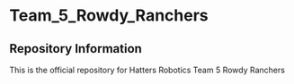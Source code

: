 # Team_5_Rowdy_Ranchers
<h2>Repository Information</h2>
<p>This is the official repository for Hatters Robotics Team 5 Rowdy Ranchers</p>
